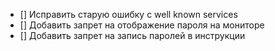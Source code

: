 - [] Исправить старую ошибку с well known services
- [] Добавить запрет на отображение пароля на мониторе
- [] Добавить запрет на запись паролей в инструкции
